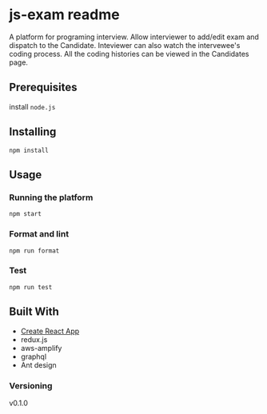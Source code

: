 # js-exam readme


A platform for programing interview. Allow interviewer to add/edit exam and dispatch to the Candidate. Inteviewer can also watch the intervewee's coding process. All the coding histories can be viewed in the Candidates page.



## Prerequisites

install `node.js`


## Installing

`npm install`


## Usage
### Running the platform

`npm start`

### Format and lint

`npm run format`


### Test

`npm run test`


## Built With

- [Create React App](https://github.com/facebookincubator/create-react-app)
- redux.js
- aws-amplify
- graphql
- Ant design


### Versioning

v0.1.0